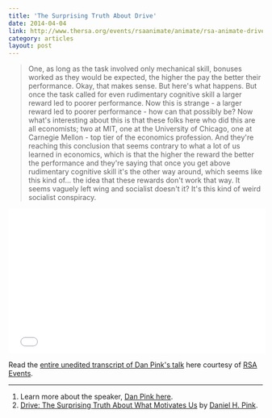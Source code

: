 ```yaml
---
title: 'The Surprising Truth About Drive'
date: 2014-04-04
link: http://www.thersa.org/events/rsaanimate/animate/rsa-animate-drive
category: articles
layout: post
---
```


> One, as long as the task involved only mechanical skill, bonuses worked as
> they would be expected, the higher the pay the better their performance. Okay,
> that makes sense. But here's what happens. But once the task called for even
> rudimentary cognitive skill a larger reward led to poorer performance. Now
> this is strange - a larger reward led to poorer performance - how can that
> possibly be? Now what's interesting about this is that these folks here who
> did this are all economists; two at MIT, one at the University of Chicago, one
> at Carnegie Mellon - top tier of the economics profession. And they're
> reaching this conclusion that seems contrary to what a lot of us learned in
> economics, which is that the higher the reward the better the performance and
> they're saying that once you get above rudimentary cognitive skill it's the
> other way around, which seems like this kind of... the idea that these rewards
> don't work that way. It seems vaguely left wing and socialist doesn't it? It's
> this kind of weird socialist conspiracy.


<div class="flex-video widescreen">
  <iframe width="510" height="287" src="//www.youtube.com/embed/u6XAPnuFjJc?rel=0&autoplay=0&showinfo=0&autohide=1" frameborder="0" allowfullscreen></iframe>
</div>

Read the [entire unedited transcript of Dan Pink's talk][1] here courtesy of
[RSA Events][3].

---
1. Learn more about the speaker, [Dan Pink here][2].
2. [Drive: The Surprising Truth About What Motivates Us][4] by [Daniel H. Pink][2].


[1]: http://static.kingori.co/content/article/2014/04/rsa_lecture_dan_pink_transcript.pdf
[2]: http://www.danpink.com/
[3]: http://www.thersa.org/events
[4]: http://amzn.to/1m9OU8u
